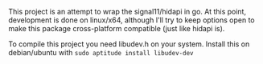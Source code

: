 
This project is an attempt to wrap the signal11/hidapi in go.
At this point, development is done on linux/x64, although I'll try to keep options open to make this package cross-platform compatible (just like hidapi is).

To compile this project you need libudev.h on your system.
Install this on debian/ubuntu with `sudo aptitude install libudev-dev`